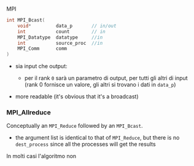 MPI

```C
int MPI_Bcast(
	void*         data_p       // in/out
	int           count        // in
	MPI_Datatype  datatype     //in
	int           source_proc  //in
	MPI_Comm      comm
)
```

- sia input che output:
	- per il rank `0` sarà un parametro di output, per tutti gli altri di input (rank 0 fornisce un valore, gli altri si trovano i dati in `data_p`)

- more readable (it's obvious that it's a broadcast)

### MPI_Allreduce 
Conceptually an `MPI_Reduce` followed by an `MPI_Bcast`.


- the argument list is identical to that of `MPI_Reduce`, but there is no `dest_process` since all the processes will get the results

In molti casi l'algoritmo non 